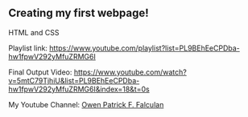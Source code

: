 ## Creating my first webpage!

HTML and CSS

Playlist link: https://www.youtube.com/playlist?list=PL9BEhEeCPDba-hw1fpwV292yMfuZRMG6I

Final Output Video: https://www.youtube.com/watch?v=5mtC79TjhiU&list=PL9BEhEeCPDba-hw1fpwV292yMfuZRMG6I&index=18&t=0s

My Youtube Channel: 	[Owen Patrick F. Falculan](https://www.youtube.com/channel/UCoTHZEIuf_LuQs24--uRHUg)
